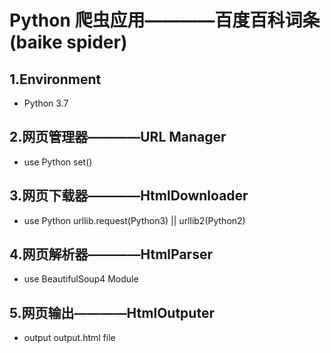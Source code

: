 # Python 爬虫应用————百度百科词条(baike spider)

## 1.Environment
* Python 3.7 

## 2.网页管理器————URL Manager
* use Python set()

## 3.网页下载器————HtmlDownloader
* use Python urllib.request(Python3) || urllib2(Python2)

## 4.网页解析器————HtmlParser
* use BeautifulSoup4 Module

## 5.网页输出————HtmlOutputer
* output output.html file
